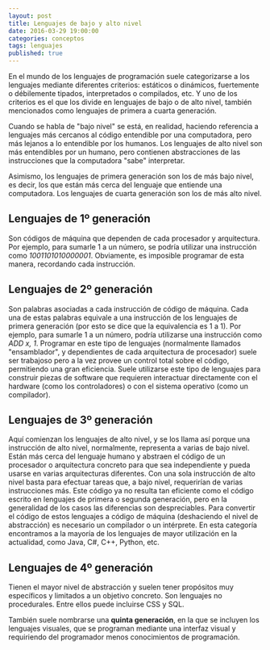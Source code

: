 ```yaml
---
layout: post
title: Lenguajes de bajo y alto nivel
date: 2016-03-29 19:00:00
categories: conceptos
tags: lenguajes
published: true
---
```


En el mundo de los lenguajes de programación suele categorizarse a los lenguajes mediante diferentes criterios: estáticos o dinámicos, fuertemente o débilemente tipados, interpretados o compilados, etc. Y uno de los criterios es el que los divide en lenguajes de bajo o de alto nivel, también mencionados como lenguajes de primera a cuarta generación.

Cuando se habla de "bajo nivel" se está, en realidad, haciendo referencia a lenguajes más cercanos al código entendible por una computadora, pero más lejanos a lo entendible por los humanos. Los lenguajes de alto nivel son más entendibles por un humano, pero contienen abstracciones de las instrucciones que la computadora "sabe" interpretar.

Asimismo, los lenguajes de primera generación son los de más bajo nivel, es decir, los que están más cerca del lenguaje que entiende una computadora. Los lenguajes de cuarta generación son los de más alto nivel.

## Lenguajes de 1º generación

Son códigos de máquina que dependen de cada procesador y arquitectura. Por ejemplo, para sumarle 1 a un número, se podría utilizar una instrucción como _1001101010000001_. Obviamente, es imposible programar de esta manera, recordando cada instrucción.

## Lenguajes de 2º generación

Son palabras asociadas a cada instrucción de código de máquina. Cada una de estas palabras equivale a una instrucción de los lenguajes de primera generación (por esto se dice que la equivalencia es 1 a 1). Por ejemplo, para sumarle 1 a un número, podría utilizarse una instrucción como _ADD x, 1_. Programar en este tipo de lenguajes (normalmente llamados "ensamblador", y dependientes de cada arquitectura de procesador) suele ser trabajoso pero a la vez provee un control total sobre el código, permitiendo una gran eficiencia. Suele utilizarse este tipo de lenguajes para construir piezas de software que requieren interactuar directamente con el hardware (como los controladores) o con el sistema operativo (como un compilador).

## Lenguajes de 3º generación

Aquí comienzan los lenguajes de alto nivel, y se los llama así porque una instrucción de alto nivel, normalmente, representa a varias de bajo nivel. Están más cerca del lenguaje humano y abstraen el código de un procesador o arquitectura concreto para que sea independiente y pueda usarse en varias arquitecturas diferentes. Con una sola instrucción de alto nivel basta para efectuar tareas que, a bajo nivel, requerirían de varias instrucciones más. Este código ya no resulta tan eficiente como el código escrito en lenguajes de primera o segunda generación, pero en la generalidad de los casos las diferencias son despreciables. Para convertir el código de estos lenguajes a código de máquina (deshaciendo el nivel de abstracción) es necesario un compilador o un intérprete. En esta categoría encontramos a la mayoría de los lenguajes de mayor utilización en la actualidad, como Java, C#, C++, Python, etc.

## Lenguajes de 4º generación

Tienen el mayor nivel de abstracción y suelen tener propósitos muy específicos y limitados a un objetivo concreto. Son lenguajes no procedurales. Entre ellos puede incluirse CSS y SQL.

También suele nombrarse una **quinta generación**, en la que se incluyen los lenguajes visuales, que se programan mediante una interfaz visual y requiriendo del programador menos conocimientos de programación.
